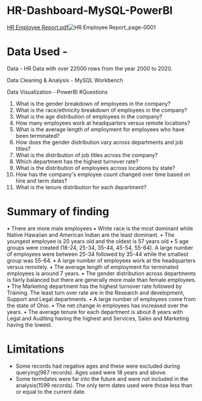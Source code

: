 # HR-Dashboard-MySQL-PowerBI
[HR Employee Report.pdf](https://github.com/m-iliyas-m/HR-Dashboard-MySQL-PowerBI/files/12842859/HR.Employee.Report.pdf)![HR Employee Report_page-0001](https://github.com/m-iliyas-m/HR-Dashboard-MySQL-PowerBI/assets/92914321/afd66387-c024-4289-a402-c765cfbdfaa0)
# Data Used -
Data - HR Data with over 22000 rows from the year 2000 to 2020.

Data Cleaning & Analysis - MySQL Workbench

Data Visualization - PowerBI
#Questions
1. What is the gender breakdown of employees in the company?
2. What is the race/ethnicity breakdown of employees in the company?
3. What is the age distribution of employees in the company?
4. How many employees work at headquarters versus remote locations?
5. What is the average length of employment for employees who have been terminated?
6. How does the gender distribution vary across departments and job titles?
7. What is the distribution of job titles across the company?
8. Which department has the highest turnover rate?
9. What is the distribution of employees across locations by state?
10. How has the company's employee count changed over time based on hire and term dates?
11. What is the tenure distribution for each department?

# Summary of finding 
•	There are more male employees
•	White race is the most dominant while Native Hawaiian and American Indian are the least dominant.
•	The youngest employee is 20 years old and the oldest is 57 years old
•	5 age groups were created (18-24, 25-34, 35-44, 45-54, 55-64). A large number of employees were between 25-34 followed by 35-44 while the smallest group was 55-64.
•	A large number of employees work at the headquarters versus remotely.
•	The average length of employment for terminated employees is around 7 years.
•	The gender distribution across departments is fairly balanced but there are generally more male than female employees.
•	The Marketing department has the highest turnover rate followed by Training. The least turn over rate are in the Research and development, Support and Legal departments.
•	A large number of employees come from the state of Ohio.
•	The net change in employees has increased over the years.
•	The average tenure for each department is about 8 years with Legal and Auditing having the highest and Services, Sales and Marketing having the lowest.

# Limitations
-	Some records had negative ages and these were excluded during querying(967 records). Ages used were 18 years and above.
-	Some termdates were far into the future and were not included in the analysis(1599 records). The only term dates used were those less than or equal to the current date.
